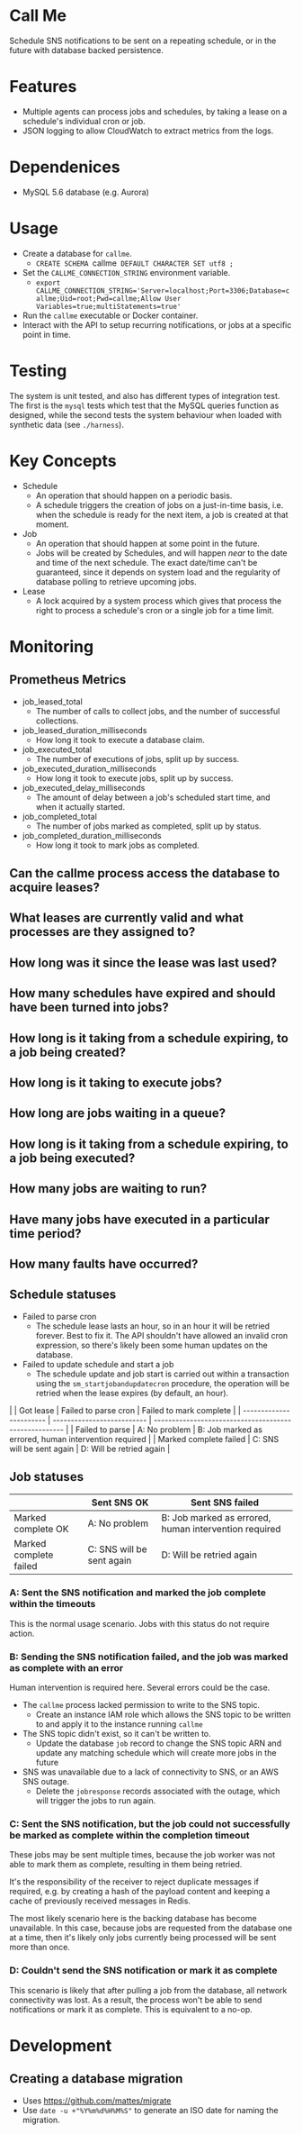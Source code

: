 # Call Me

Schedule SNS notifications to be sent on a repeating schedule, or in the future with database backed persistence.

# Features
 
 * Multiple agents can process jobs and schedules, by taking a lease on a schedule's individual cron or job.
 * JSON logging to allow CloudWatch to extract metrics from the logs.

# Dependenices

 * MySQL 5.6 database (e.g. Aurora)

# Usage

 * Create a database for `callme`.
   * `CREATE SCHEMA `callme` DEFAULT CHARACTER SET utf8 ;`
 * Set the `CALLME_CONNECTION_STRING` environment variable.
   * `export CALLME_CONNECTION_STRING='Server=localhost;Port=3306;Database=callme;Uid=root;Pwd=callme;Allow User Variables=true;multiStatements=true'`
 * Run the `callme` executable or Docker container.
 * Interact with the API to setup recurring notifications, or jobs at a specific point in time.

# Testing

The system is unit tested, and also has different types of integration test. The first is the `mysql` tests which test that the MySQL queries function as designed, while the second tests the system behaviour when loaded with synthetic data (see `./harness`).

# Key Concepts

 * Schedule
   * An operation that should happen on a periodic basis.
   * A schedule triggers the creation of jobs on a just-in-time basis, i.e. when the schedule is ready for the next item, a job is created at that moment.
 * Job
   * An operation that should happen at some point in the future.
   * Jobs will be created by Schedules, and will happen _near_ to the date and time of the next schedule. The exact date/time can't be guaranteed, since it depends on system load and the regularity of database polling to retrieve upcoming jobs.
 * Lease
   * A lock acquired by a system process which gives that process the right to process a schedule's cron or a single job for a time limit.

# Monitoring

## Prometheus Metrics

* job_leased_total
  * The number of calls to collect jobs, and the number of successful collections.
* job_leased_duration_milliseconds
  * How long it took to execute a database claim.
* job_executed_total
  * The number of executions of jobs, split up by success.
* job_executed_duration_milliseconds
  * How long it took to execute jobs, split up by success.
* job_executed_delay_milliseconds
  * The amount of delay between a job's scheduled start time, and when it actually started.
* job_completed_total
  * The number of jobs marked as completed, split up by status.
* job_completed_duration_milliseconds
  * How long it took to mark jobs as completed.

## Can the callme process access the database to acquire leases?
## What leases are currently valid and what processes are they assigned to?
## How long was it since the lease was last used?
## How many schedules have expired and should have been turned into jobs?
## How long is it taking from a schedule expiring, to a job being created?
## How long is it taking to execute jobs?
## How long are jobs waiting in a queue?
## How long is it taking from a schedule expiring, to a job being executed?
## How many jobs are waiting to run?
## Have many jobs have executed in a particular time period?
## How many faults have occurred?
## Schedule statuses

* Failed to parse cron
  * The schedule lease lasts an hour, so in an hour it will be retried forever. Best to fix it. The API shouldn't have allowed an invalid cron expression, so there's likely been some human updates on the database.
* Failed to update schedule and start a job
  * The schedule update and job start is carried out within a transaction using the `sm_startjobandupdatecron` procedure, the operation will be retried when the lease expires (by default, an hour).

|                         | Got lease                  | Failed to parse cron    |  Failed to mark complete    |
| ----------------------- | -------------------------- | ----------------------------------------------------- |
| Failed to parse         | A: No problem              | B: Job marked as errored, human intervention required |
| Marked complete failed  | C: SNS will be sent again  | D: Will be retried again                              |

## Job statuses

|                         | Sent SNS OK                | Sent SNS failed                                       |
| ----------------------- | -------------------------- | ----------------------------------------------------- |
| Marked complete OK      | A: No problem              | B: Job marked as errored, human intervention required |
| Marked complete failed  | C: SNS will be sent again  | D: Will be retried again                              |

### A: Sent the SNS notification and marked the job complete within the timeouts
This is the normal usage scenario. Jobs with this status do not require action.

### B: Sending the SNS notification failed, and the job was marked as complete with an error
Human intervention is required here. Several errors could be the case.

  * The `callme` process lacked permission to write to the SNS topic.
    * Create an instance IAM role which allows the SNS topic to be written to and apply it to the instance running `callme`
  * The SNS topic didn't exist, so it can't be written to.
    * Update the database `job` record to change the SNS topic ARN and update any matching schedule which will create more jobs in the future
  * SNS was unavailable due to a lack of connectivity to SNS, or an AWS SNS outage.
    * Delete the `jobresponse` records associated with the outage, which will trigger the jobs to run again.

### C: Sent the SNS notification, but the job could not successfully be marked as complete within the completion timeout
These jobs may be sent multiple times, because the job worker was not able to mark them as complete, resulting in them being retried.

It's the responsibility of the receiver to reject duplicate messages if required, e.g. by creating a hash of the payload content and keeping a cache of previously received messages in Redis.

The most likely scenario here is the backing database has become unavailable. In this case, because jobs are requested from the database one at a time, then it's likely only jobs currently being processed will be sent more than once.

### D: Couldn't send the SNS notification or mark it as complete
This scenario is likely that after pulling a job from the database, all network connectivity was lost. As a result, the process won't be able to send notifications or mark it as complete. This is equivalent to a no-op.

# Development

## Creating a database migration

 * Uses https://github.com/mattes/migrate
 * Use `date -u +"%Y%m%d%H%M%S"` to generate an ISO date for naming the migration.
